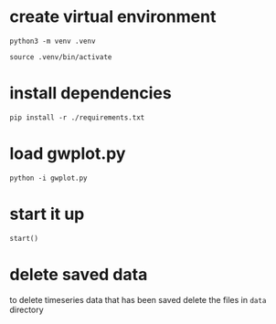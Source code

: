 # create virtual environment
```
python3 -m venv .venv
```
```
source .venv/bin/activate
```

# install dependencies
```
pip install -r ./requirements.txt 
```

# load gwplot.py
``` 
python -i gwplot.py

```

# start it up
```
start()
```

# delete saved data
to delete timeseries data that has been saved delete the files in `data` directory